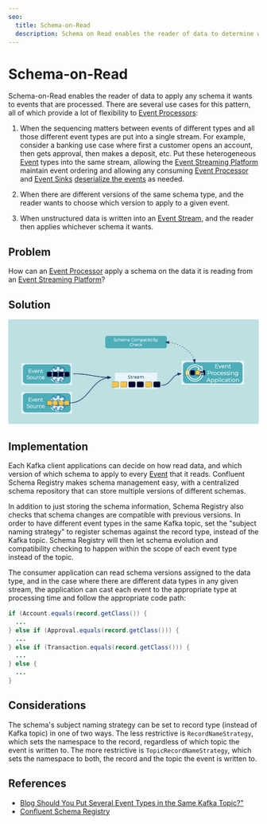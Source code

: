 ```yaml
---
seo:
  title: Schema-on-Read
  description: Schema on Read enables the reader of data to determine which schema to apply to the data that is processed.
---
```


# Schema-on-Read
Schema-on-Read enables the reader of data to apply any schema it wants to events that are processed.
There are several use cases for this pattern, all of which provide a lot of flexibility to [Event Processors](../event-processing/event-processor.md):

1. When the sequencing matters between events of different types and all those different event types are put into a single stream.  For example, consider a banking use case where first a customer opens an account, then gets approval, then makes a deposit, etc. Put these heterogeneous [Event](../events/event.md) types into the same stream, allowing the [Event Streaming Platform](../event-stream/event-streaming-platform.md) maintain event ordering and allowing any consuming [Event Processor](../event-processing/event-processor.md) and [Event Sinks](../event-sink/event-sink.md) [deserialize the events](../event/event-deserializer.md) as needed.

2. When there are different versions of the same schema type, and the reader wants to choose which version to apply to a given event.

3. When unstructured data is written into an [Event Stream](../event-stream/event-stream.md), and the reader then applies whichever schema it wants.

## Problem
How can an [Event Processor](../event-processing/event-processor.md) apply a schema on the data it is reading from an [Event Streaming Platform](../event-stream/event-streaming-platform.md)?

## Solution
![schema-on-read](../img/schema-on-read.png)

## Implementation
Each Kafka client applications can decide on how read data, and which version of which schema to apply to every [Event](../events/event.md) that it reads.
Confluent Schema Registry makes schema management easy, with a centralized schema repository that can store multiple versions of different schemas.

In addition to just storing the schema information, Schema Registry also checks that schema changes are compatible with previous versions.
In order to have different event types in the same Kafka topic, set the "subject naming strategy" to register schemas against the record type, instead of the Kafka topic.
Schema Registry will then let schema evolution and compatibility checking to happen within the scope of each event type instead of the topic.

The consumer application can read schema versions assigned to the data type, and in the case where there are different data types in any given stream, the application can cast each event to the appropriate type at processing time and follow the appropriate code path:

```java
if (Account.equals(record.getClass()) {
  ...
} else if (Approval.equals(record.getClass())) {
  ...
} else if (Transaction.equals(record.getClass())) {
  ...
} else {
  ...
}
```

## Considerations
The schema's subject naming strategy can be set to record type (instead of Kafka topic) in one of two ways.
The less restrictive is `RecordNameStrategy`, which sets the namespace to the record, regardless of which topic the event is written to.
The more restrictive is `TopicRecordNameStrategy`, which sets the namespace to both, the record and the topic the event is  written to.

## References
* [Blog Should You Put Several Event Types in the Same Kafka Topic?"](https://www.confluent.io/blog/put-several-event-types-kafka-topic/)
* [Confluent Schema Registry](https://docs.confluent.io/cloud/current/cp-component/schema-reg-cloud-config.html)
